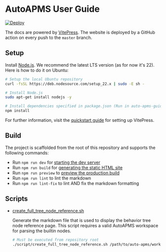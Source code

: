 # AutoAPMS User Guide

[![Deploy](https://github.com/robin-mueller/auto-apms-guide/actions/workflows/deploy.yml/badge.svg?branch=master)](https://github.com/robin-mueller/auto-apms-guide/deployments)

The docs are powered by [VitePress](https://vitepress.dev/). The website is deployed by a GitHub action on every push to the `master` branch.

## Setup

Install [Node.js](https://nodejs.org/en). We recommend the latest LTS version (as for now it's 22). Here is how to do it on Ubuntu:

```sh
# Setup the local Ubuntu repository
curl -fsSL https://deb.nodesource.com/setup_22.x | sudo -E sh -

# Install Node.js
sudo apt-get install nodejs -y

# Install dependencies specified in package.json (Run in auto-apms-guide directory)
npm install
```

For further information, visit the [quickstart guide](https://vitepress.dev/guide/getting-started) for setting up VitePress.

## Build

The project is scaffolded from the root of this repository and supports the following commands:

- Run `npm run dev` for [starting the dev server](https://vitepress.dev/reference/cli#vitepress-dev)
- Run `npm run build` for [generating the static HTML site](https://vitepress.dev/reference/cli#vitepress-build)
- Run `npm run preview` to [preview the production build](https://vitepress.dev/reference/cli#vitepress-preview)
- Run `npm run lint` to lint the markdown
- Run `npm run lint-fix` to lint AND fix the markdown formatting

## Scripts

- [create_full_tree_node_reference.sh](./script/create_full_tree_node_reference.sh)

    Generate the markdown file that is used to display the behavior tree node reference page. This script requires a valid AutoAPMS workspace for parsing the builtin nodes.

    ```bash
    # Must be executed from repository root
    ./script/create_full_tree_node_reference.sh /path/to/auto-apms/workspace
    ```
